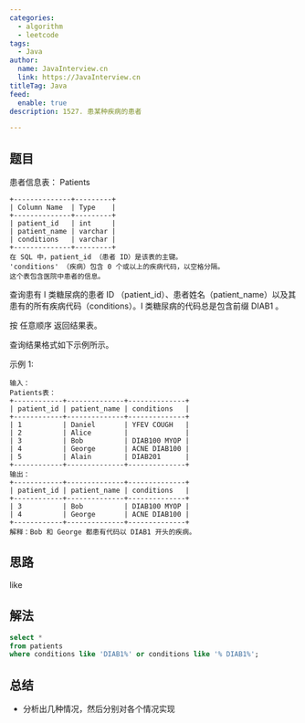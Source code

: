 ```yaml
---
categories:
  - algorithm
  - leetcode
tags:
  - Java
author: 
  name: JavaInterview.cn
  link: https://JavaInterview.cn
titleTag: Java
feed:
  enable: true
description: 1527. 患某种疾病的患者

---
```


## 题目

患者信息表： Patients

    +--------------+---------+
    | Column Name  | Type    |
    +--------------+---------+
    | patient_id   | int     |
    | patient_name | varchar |
    | conditions   | varchar |
    +--------------+---------+
    在 SQL 中，patient_id （患者 ID）是该表的主键。
    'conditions' （疾病）包含 0 个或以上的疾病代码，以空格分隔。
    这个表包含医院中患者的信息。


查询患有 I 类糖尿病的患者 ID （patient_id）、患者姓名（patient_name）以及其患有的所有疾病代码（conditions）。I 类糖尿病的代码总是包含前缀 DIAB1 。

按 任意顺序 返回结果表。

查询结果格式如下示例所示。



示例 1:

    输入：
    Patients表：
    +------------+--------------+--------------+
    | patient_id | patient_name | conditions   |
    +------------+--------------+--------------+
    | 1          | Daniel       | YFEV COUGH   |
    | 2          | Alice        |              |
    | 3          | Bob          | DIAB100 MYOP |
    | 4          | George       | ACNE DIAB100 |
    | 5          | Alain        | DIAB201      |
    +------------+--------------+--------------+
    输出：
    +------------+--------------+--------------+
    | patient_id | patient_name | conditions   |
    +------------+--------------+--------------+
    | 3          | Bob          | DIAB100 MYOP |
    | 4          | George       | ACNE DIAB100 |
    +------------+--------------+--------------+
    解释：Bob 和 George 都患有代码以 DIAB1 开头的疾病。


## 思路

like

## 解法
```sql
select *
from patients
where conditions like 'DIAB1%' or conditions like '% DIAB1%';

```

## 总结

- 分析出几种情况，然后分别对各个情况实现 
